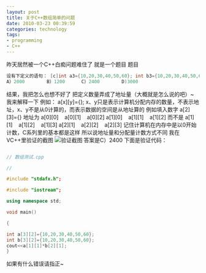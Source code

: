 ```yaml
---
layout: post
title: 关于C++数组简单的问题
date: 2010-03-23 00:39:59
categories: technology
tags:
- programming
- C++
---
```


昨天居然被一个C++白痴问题难住了 就是一个题目 题目 

``` c++
设有下定义的语句： [c]int a3={10,20,30,40,50,60}; int b3={10,20,30,40,50,60};[/c] 则a1*b2的结果为（） 
A）2000        B）1200      C）2400        D)3000
```

<!-- more -->

结果，我把怎么也想不好了 把定义数量弄成了地址量（大概就是怎么说的吧）~ 我来解释一下 例如： a[x][y]={}; x、y只是表示计算机分配内存的数量，不表示地址，x、y不是从0计算的，而表示数据的空间是从地址算的 例如填入数字 a[2][3]={} 地址为 a[0][0]    a[0][1]    a[0][2] a[1][0]    a[1][1]    a[1][2] 而不是 a[1][1]    a[1][2]    a[1][3]  a[2][1]    a[2][2]    a[2][3] 记住计算机在内存中是以0开始计数，C系列里的基本都是这样 所以说地址量和分配量计数方式不同 我在VC++里验证的截图 ![验证截图](https://cdn.blueandhack.com/wp-content/uploads/2010/03/thumb3.jpg) 答案是C）2400 下面是验证代码： 

``` c++

// 数组测试.cpp

//

#include "stdafx.h";

#include "iostream";

using namespace std;

void main()

{

int a[3][2]={10,20,30,40,50,60};
int b[3][2]={10,20,30,40,50,60};
cout<<a[1][1]*b[2][1];
}

```



如果有什么错误请指正~

